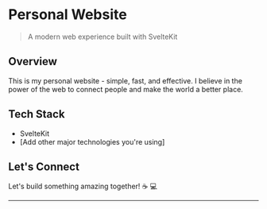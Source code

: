 # Personal Website

> A modern web experience built with SvelteKit

## Overview

This is my personal website - simple, fast, and effective. I believe in the power of the web to connect people and make the world a better place.

## Tech Stack

- SvelteKit
- [Add other major technologies you're using]

## Let's Connect

Let's build something amazing together! ☕ 💻

---

